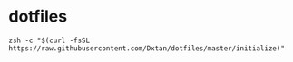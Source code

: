 # dotfiles


```ssh
zsh -c "$(curl -fsSL https://raw.githubusercontent.com/Dxtan/dotfiles/master/initialize)"
```
